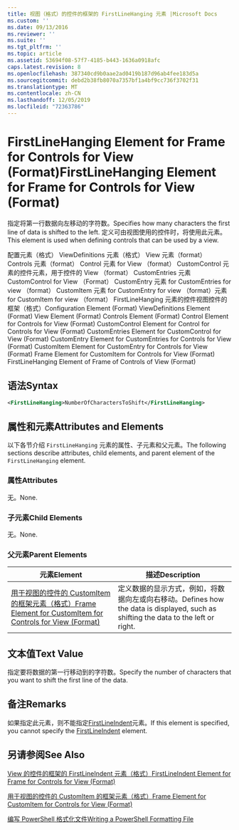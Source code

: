 ```yaml
---
title: 视图（格式）的控件的框架的 FirstLineHanging 元素 |Microsoft Docs
ms.custom: ''
ms.date: 09/13/2016
ms.reviewer: ''
ms.suite: ''
ms.tgt_pltfrm: ''
ms.topic: article
ms.assetid: 53694f08-57f7-4185-b443-1636a0918afc
caps.latest.revision: 8
ms.openlocfilehash: 387340cd9b0aae2ad0419b187d96ab4fee183d5a
ms.sourcegitcommit: debd2b38fb8070a7357bf1a4bf9cc736f3702f31
ms.translationtype: MT
ms.contentlocale: zh-CN
ms.lasthandoff: 12/05/2019
ms.locfileid: "72363786"
---
```

# <a name="firstlinehanging-element-for-frame-for-controls-for-view-format"></a><span data-ttu-id="09738-102">FirstLineHanging Element for Frame for Controls for View (Format)</span><span class="sxs-lookup"><span data-stu-id="09738-102">FirstLineHanging Element for Frame for Controls for View (Format)</span></span>

<span data-ttu-id="09738-103">指定将第一行数据向左移动的字符数。</span><span class="sxs-lookup"><span data-stu-id="09738-103">Specifies how many characters the first line of data is shifted to the left.</span></span> <span data-ttu-id="09738-104">定义可由视图使用的控件时，将使用此元素。</span><span class="sxs-lookup"><span data-stu-id="09738-104">This element is used when defining controls that can be used by a view.</span></span>

<span data-ttu-id="09738-105">配置元素（格式） ViewDefinitions 元素（格式） View 元素（format） Controls 元素（format） Control 元素 for View （format） CustomControl 元素的控件元素，用于控件的 View （format） CustomEntries 元素CustomControl for View （Format） CustomEntry 元素 for CustomEntries for view （format） CustomItem 元素 for CustomEntry for view （format）元素 for CustomItem for view （format） FirstLineHanging 元素的控件视图控件的框架（格式）</span><span class="sxs-lookup"><span data-stu-id="09738-105">Configuration Element (Format) ViewDefinitions Element (Format) View Element (Format) Controls Element (Format) Control Element for Controls for View (Format) CustomControl Element for Control for Controls for View (Format) CustomEntries Element for CustomControl for View (Format) CustomEntry Element for CustomEntries for Controls for View (Format) CustomItem Element for CustomEntry for Controls for View (Format) Frame Element for CustomItem for Controls for View (Format) FirstLineHanging Element of Frame of Controls of View (Format)</span></span>

## <a name="syntax"></a><span data-ttu-id="09738-106">语法</span><span class="sxs-lookup"><span data-stu-id="09738-106">Syntax</span></span>

```xml
<FirstLineHanging>NumberOfCharactersToShift</FirstLineHanging>
```

## <a name="attributes-and-elements"></a><span data-ttu-id="09738-107">属性和元素</span><span class="sxs-lookup"><span data-stu-id="09738-107">Attributes and Elements</span></span>

<span data-ttu-id="09738-108">以下各节介绍 `FirstLineHanging` 元素的属性、子元素和父元素。</span><span class="sxs-lookup"><span data-stu-id="09738-108">The following sections describe attributes, child elements, and parent element of the `FirstLineHanging` element.</span></span>

### <a name="attributes"></a><span data-ttu-id="09738-109">属性</span><span class="sxs-lookup"><span data-stu-id="09738-109">Attributes</span></span>

<span data-ttu-id="09738-110">无。</span><span class="sxs-lookup"><span data-stu-id="09738-110">None.</span></span>

### <a name="child-elements"></a><span data-ttu-id="09738-111">子元素</span><span class="sxs-lookup"><span data-stu-id="09738-111">Child Elements</span></span>

<span data-ttu-id="09738-112">无。</span><span class="sxs-lookup"><span data-stu-id="09738-112">None.</span></span>

### <a name="parent-elements"></a><span data-ttu-id="09738-113">父元素</span><span class="sxs-lookup"><span data-stu-id="09738-113">Parent Elements</span></span>

|<span data-ttu-id="09738-114">元素</span><span class="sxs-lookup"><span data-stu-id="09738-114">Element</span></span>|<span data-ttu-id="09738-115">描述</span><span class="sxs-lookup"><span data-stu-id="09738-115">Description</span></span>|
|-------------|-----------------|
|[<span data-ttu-id="09738-116">用于视图的控件的 CustomItem 的框架元素（格式）</span><span class="sxs-lookup"><span data-stu-id="09738-116">Frame Element for CustomItem for Controls for View (Format)</span></span>](./frame-element-for-customitem-for-controls-for-view-format.md)|<span data-ttu-id="09738-117">定义数据的显示方式，例如，将数据向左或向右移动。</span><span class="sxs-lookup"><span data-stu-id="09738-117">Defines how the data is displayed, such as shifting the data to the left or right.</span></span>|

## <a name="text-value"></a><span data-ttu-id="09738-118">文本值</span><span class="sxs-lookup"><span data-stu-id="09738-118">Text Value</span></span>

<span data-ttu-id="09738-119">指定要将数据的第一行移动到的字符数。</span><span class="sxs-lookup"><span data-stu-id="09738-119">Specify the number of characters that you want to shift the first line of the data.</span></span>

## <a name="remarks"></a><span data-ttu-id="09738-120">备注</span><span class="sxs-lookup"><span data-stu-id="09738-120">Remarks</span></span>

<span data-ttu-id="09738-121">如果指定此元素，则不能指定[FirstLineIndent](./firstlineindent-element-for-frame-for-controls-for-view-format.md)元素。</span><span class="sxs-lookup"><span data-stu-id="09738-121">If this element is specified, you cannot specify the [FirstLineIndent](./firstlineindent-element-for-frame-for-controls-for-view-format.md) element.</span></span>

## <a name="see-also"></a><span data-ttu-id="09738-122">另请参阅</span><span class="sxs-lookup"><span data-stu-id="09738-122">See Also</span></span>

[<span data-ttu-id="09738-123">View 的控件的框架的 FirstLineIndent 元素（格式）</span><span class="sxs-lookup"><span data-stu-id="09738-123">FirstLineIndent Element for Frame for Controls for View (Format)</span></span>](./firstlineindent-element-for-frame-for-controls-for-view-format.md)

[<span data-ttu-id="09738-124">用于视图的控件的 CustomItem 的框架元素（格式）</span><span class="sxs-lookup"><span data-stu-id="09738-124">Frame Element for CustomItem for Controls for View (Format)</span></span>](./frame-element-for-customitem-for-controls-for-view-format.md)

[<span data-ttu-id="09738-125">编写 PowerShell 格式化文件</span><span class="sxs-lookup"><span data-stu-id="09738-125">Writing a PowerShell Formatting File</span></span>](./writing-a-powershell-formatting-file.md)
